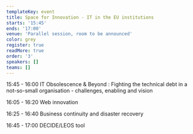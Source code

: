 ```yaml
---
templateKey: event
title: Space for Innovation - IT in the EU institutions
starts: '15:45'
ends: '17:00'
venue: 'Parallel session, room to be announced'
color: grey
register: true
readMore: true
order: '3'
speakers: []
teams: []
---
```

15:45 - 16:00 IT Obsolescence & Beyond
: Fighting the technical debt in a not-so-small organisation - challenges, enabling and vision

16:05 - 16:20 Web innovation

16:25 - 16:40 Business continuity and disaster recovery

16:45 - 17:00 DECIDE/LEOS tool
